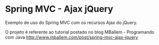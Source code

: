 Spring MVC - Ajax jQuery
==============================

Exemplo de uso do Spring MVC com os recursos Ajax do jQuery. 

O projeto é referente ao tutorial postado no blog MBallem - Programando com Java 
	http://www.mballem.com/post/spring-mvc-ajax-jquery